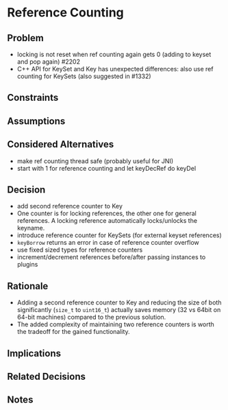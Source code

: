 # Reference Counting

## Problem

- locking is not reset when ref counting again gets 0 (adding to keyset and
  pop again) #2202
- C++ API for KeySet and Key has unexpected differences: also use ref counting
  for KeySets (also suggested in #1332)

## Constraints

## Assumptions

## Considered Alternatives

- make ref counting thread safe (probably useful for JNI)
- start with 1 for reference counting and let keyDecRef do keyDel

## Decision

- add second reference counter to Key
- One counter is for locking references, the other one for general references. A locking reference automatically locks/unlocks the keyname.
- introduce reference counter for KeySets (for external keyset references)
- `keyBorrow` returns an error in case of reference counter overflow
- use fixed sized types for reference counters
- increment/decrement references before/after passing instances to plugins

## Rationale

- Adding a second reference counter to Key and reducing the size of both significantly (`size_t` to `uint16_t`)
  actually saves memory (32 vs 64bit on 64-bit machines) compared to the previous solution.
- The added complexity of maintaining two reference counters is worth the
  tradeoff for the gained functionality.

## Implications

## Related Decisions

## Notes
